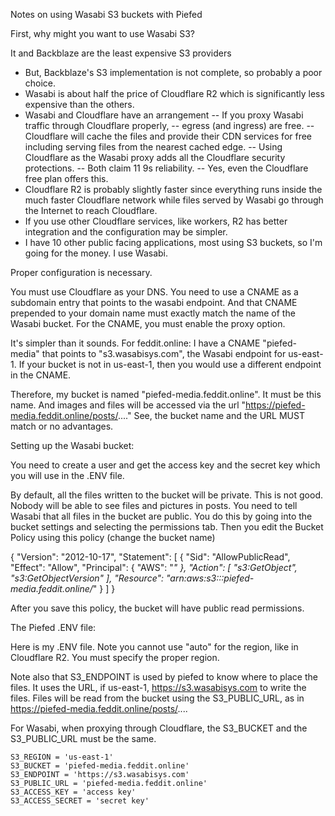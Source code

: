 Notes on using Wasabi S3 buckets with Piefed

First, why might you want to use Wasabi S3?

It and Backblaze are the least expensive S3 providers
   - But, Backblaze's S3 implementation is not complete, so probably a poor choice.
   - Wasabi is about half the price of Cloudflare R2 which is significantly less expensive than the others.
   - Wasabi and Cloudflare have an arrangement
     -- If you proxy Wasabi traffic through Cloudflare properly,
        -- egress (and ingress) are free.
        -- Cloudflare will cache the files and provide their CDN services for free
           including serving files from the nearest cached edge.
        -- Using Cloudflare as the Wasabi proxy adds all the Cloudflare security protections.
        -- Both claim 11 9s reliability.
        -- Yes, even the Cloudflare free plan offers this.
   - Cloudflare R2 is probably slightly faster since everything runs inside the much faster Cloudflare network
     while files served by Wasabi go through the Internet to reach Cloudflare.
   - If you use other Cloudflare services, like workers, R2 has better integration and the configuration may be simpler.
   - I have 10 other public facing applications, most using S3 buckets, so I'm going for the money. I use Wasabi.

Proper configuration is necessary.

You must use Cloudflare as your DNS.
You need to use a CNAME as a subdomain entry that points to the wasabi endpoint.
  And that CNAME prepended to your domain name must exactly match the name of the Wasabi bucket.
For the CNAME, you must enable the proxy option.

It's simpler than it sounds. For feddit.online:
I have a CNAME "piefed-media" that points to "s3.wasabisys.com", the Wasabi endpoint for us-east-1. If your bucket
is not in us-east-1, then you would use a different endpoint in the CNAME.

Therefore, my bucket is named "piefed-media.feddit.online". It must be this name.
And images and files will be accessed via the url "https://piefed-media.feddit.online/posts/...."
See, the bucket name and the URL MUST match or no advantages.

Setting up the Wasabi bucket:

You need to create a user and get the access key and the secret key which you will use
in the .ENV file.

By default, all the files written to the bucket will be private. This is not good. Nobody will be able to see
files and pictures in posts. You need to tell Wasabi that all files in the bucket are public. You do this by
going into the bucket settings and selecting the permissions tab. Then you edit the Bucket Policy using this
policy (change the bucket name)

{
  "Version": "2012-10-17",
  "Statement": [
    {
      "Sid": "AllowPublicRead",
      "Effect": "Allow",
      "Principal": {
        "AWS": "*"
      },
      "Action": [
        "s3:GetObject",
        "s3:GetObjectVersion"
      ],
      "Resource": "arn:aws:s3:::piefed-media.feddit.online/*"
    }
  ]
}

After you save this policy, the bucket will have public read permissions.

The Piefed .ENV file:

Here is my .ENV file. Note you cannot use "auto" for the region, like in Cloudflare R2. You must specify the proper region.

Note also that S3_ENDPOINT is used by piefed to know where to place the files. It uses the URL, if us-east-1, https://s3.wasabisys.com
to write the files. Files will be read from the bucket using the S3_PUBLIC_URL, as in
https://piefed-media.feddit.online/posts/....

For Wasabi, when proxying through Cloudflare, the S3_BUCKET and the S3_PUBLIC_URL must be the same.

    S3_REGION = 'us-east-1'
    S3_BUCKET = 'piefed-media.feddit.online'
    S3_ENDPOINT = 'https://s3.wasabisys.com'
    S3_PUBLIC_URL = 'piefed-media.feddit.online'
    S3_ACCESS_KEY = 'access key'
    S3_ACCESS_SECRET = 'secret key'
